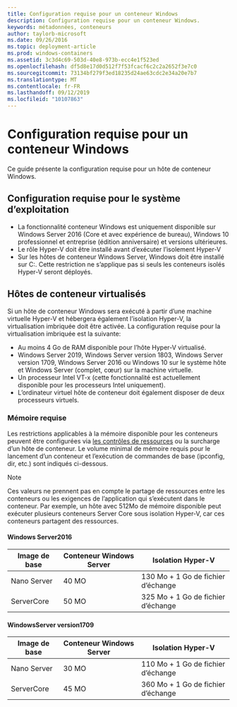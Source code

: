 ```yaml
---
title: Configuration requise pour un conteneur Windows
description: Configuration requise pour un conteneur Windows.
keywords: métadonnées, conteneurs
author: taylorb-microsoft
ms.date: 09/26/2016
ms.topic: deployment-article
ms.prod: windows-containers
ms.assetid: 3c3d4c69-503d-40e8-973b-ecc4e1f523ed
ms.openlocfilehash: df5d8e17d0d512f7f53fcacf6c2c2a2652f3e7c0
ms.sourcegitcommit: 73134bf279f3ed18235d24ae63cdc2e34a20e7b7
ms.translationtype: MT
ms.contentlocale: fr-FR
ms.lasthandoff: 09/12/2019
ms.locfileid: "10107863"
---
```

# <a name="windows-container-requirements"></a>Configuration requise pour un conteneur Windows

Ce guide présente la configuration requise pour un hôte de conteneur Windows.

## <a name="os-requirements"></a>Configuration requise pour le système d’exploitation

- La fonctionnalité conteneur Windows est uniquement disponible sur Windows Server 2016 (Core et avec expérience de bureau), Windows 10 professionnel et entreprise (édition anniversaire) et versions ultérieures.
- Le rôle Hyper-V doit être installé avant d’exécuter l’isolement Hyper-V
- Sur les hôtes de conteneur Windows Server, Windows doit être installé sur C:\. Cette restriction ne s’applique pas si seuls les conteneurs isolés Hyper-V seront déployés.

## <a name="virtualized-container-hosts"></a>Hôtes de conteneur virtualisés

Si un hôte de conteneur Windows sera exécuté à partir d’une machine virtuelle Hyper-V et hébergera également l’isolation Hyper-V, la virtualisation imbriquée doit être activée. La configuration requise pour la virtualisation imbriquée est la suivante:

- Au moins 4 Go de RAM disponible pour l’hôte Hyper-V virtualisé.
- Windows Server 2019, Windows Server version 1803, Windows Server version 1709, Windows Server 2016 ou Windows 10 sur le système hôte et Windows Server (complet, cœur) sur la machine virtuelle.
- Un processeur Intel VT-x (cette fonctionnalité est actuellement disponible pour les processeurs Intel uniquement).
- L’ordinateur virtuel hôte de conteneur doit également disposer de deux processeurs virtuels.

### <a name="memory-requirements"></a>Mémoire requise

Les restrictions applicables à la mémoire disponible pour les conteneurs peuvent être configurées via [les contrôles de ressources](https://docs.microsoft.com/virtualization/windowscontainers/manage-containers/resource-controls) ou la surcharge d’un hôte de conteneur.  Le volume minimal de mémoire requis pour le lancement d’un conteneur et l’exécution de commandes de base (ipconfig, dir, etc.) sont indiqués ci-dessous.

>[!NOTE]
>Ces valeurs ne prennent pas en compte le partage de ressources entre les conteneurs ou les exigences de l’application qui s’exécutent dans le conteneur.  Par exemple, un hôte avec 512Mo de mémoire disponible peut exécuter plusieurs conteneurs Server Core sous isolation Hyper-V, car ces conteneurs partagent des ressources.

#### <a name="windows-server-2016"></a>Windows Server2016

| Image de base  | Conteneur Windows Server | Isolation Hyper-V    |
| ----------- | ------------------------ | -------------------- |
| Nano Server | 40 MO                     | 130 Mo + 1 Go de fichier d’échange |
| ServerCore | 50 MO                     | 325 Mo + 1 Go de fichier d’échange |

#### <a name="windows-server-version-1709"></a>WindowsServer version1709

| Image de base  | Conteneur Windows Server | Isolation Hyper-V    |
| ----------- | ------------------------ | -------------------- |
| Nano Server | 30 MO                     | 110 Mo + 1 Go de fichier d’échange |
| ServerCore | 45 MO                     | 360 Mo + 1 Go de fichier d’échange |
